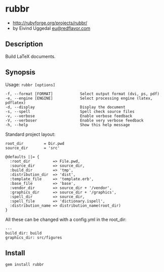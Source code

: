 rubbr
=====

* http://rubyforge.org/projects/rubbr/
* by Eivind Uggedal <eu@redflavor.com>

Description
-----------

Build LaTeX documents.

Synopsis
--------

Usage: `rubbr [options]`

    -f, --format [FORMAT]            Select output format (dvi, ps, pdf)
    -e, --engine [ENGINE]            Select processing engine (latex, pdflatex)
    -d, --display                    Display the document
    -s, --spell                      Spell check source files
    -v, --verbose                    Enable verbose feedback
    -V, --verboser                   Enable very verbose feedback
    -h, --help                       Show this help message

Standard project layout:

    root_dir         = Dir.pwd
    source_dir       = 'src'
    
    @defaults ||= {
      :root_dir          => File.pwd,
      :source_dir        => source_dir,
      :build_dir         => 'tmp',
      :distribution_dir  => 'dist',
      :template_file     => 'template.erb',
      :base_file         => 'base',
      :vendor_dir        => source_dir + '/vendor',
      :graphics_dir      => source_dir + '/graphics',
      :spell_dir         => source_dir,
      :spell_file        => 'dictionary.ispell',
      :distribution_name => distribution_name(root_dir)
    }

All these can be changed with a config.yml in the root_dir:

    ---
    build_dir: build
    graphics_dir: src/figures

Install
-------

    gem install rubbr
